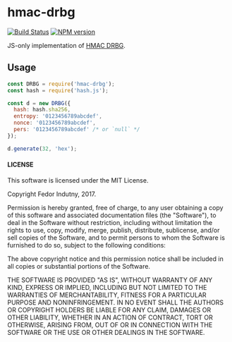 # hmac-drbg
[![Build Status](https://secure.travis-ci.org/indutny/hmac-drbg.svg)](http://travis-ci.org/indutny/hmac-drbg)
[![NPM version](https://badge.fury.io/js/hmac-drbg.svg)](http://badge.fury.io/js/hmac-drbg)

JS-only implementation of [HMAC DRBG][0].

## Usage

```js
const DRBG = require('hmac-drbg');
const hash = require('hash.js');

const d = new DRBG({
  hash: hash.sha256,
  entropy: '0123456789abcdef',
  nonce: '0123456789abcdef',
  pers: '0123456789abcdef' /* or `null` */
});

d.generate(32, 'hex');
```

#### LICENSE

This software is licensed under the MIT License.

Copyright Fedor Indutny, 2017.

Permission is hereby granted, free of charge, to any user obtaining a
copy of this software and associated documentation files (the
"Software"), to deal in the Software without restriction, including
without limitation the rights to use, copy, modify, merge, publish,
distribute, sublicense, and/or sell copies of the Software, and to permit
persons to whom the Software is furnished to do so, subject to the
following conditions:

The above copyright notice and this permission notice shall be included
in all copies or substantial portions of the Software.

THE SOFTWARE IS PROVIDED "AS IS", WITHOUT WARRANTY OF ANY KIND, EXPRESS
OR IMPLIED, INCLUDING BUT NOT LIMITED TO THE WARRANTIES OF
MERCHANTABILITY, FITNESS FOR A PARTICULAR PURPOSE AND NONINFRINGEMENT. IN
NO EVENT SHALL THE AUTHORS OR COPYRIGHT HOLDERS BE LIABLE FOR ANY CLAIM,
DAMAGES OR OTHER LIABILITY, WHETHER IN AN ACTION OF CONTRACT, TORT OR
OTHERWISE, ARISING FROM, OUT OF OR IN CONNECTION WITH THE SOFTWARE OR THE
USE OR OTHER DEALINGS IN THE SOFTWARE.

[0]: http://csrc.nist.gov/groups/ST/toolkit/documents/rng/HashBlockCipherDRBG.pdf

